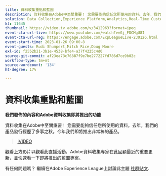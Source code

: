 ```yaml
---
title: 資料收集重點和藍圖
description: 資料收集在Adobe中至關重要！ 您需要能夠信任您所使用的資料。去年，我們的產品發行經歷了多事之秋，今年我們即將推出非常棒的產品。
solution: Data Collection,Experience Platform,Analytics,Real-Time Customer Data Platform,Customer Journey Analytics
kt: 11645
thumbnail: https://video.tv.adobe.com/v/3412963?format=jpeg
event-cta-url-live: https://www.youtube.com/watch?v=Gj_FDCMgU8I
event-cta-url-reg: https://engage.adobe.com/ExpLeagueLive-230126.html
event-start-time: 2023-01-26 09:00-8
event-guests: Rudi Shumpert,Mitch Rice,Doug Moore
exl-id: f2552b21-3b1e-4538-bfe4-a37f4225c4d0
source-git-commit: af23ea73c76387f9e7be277227fd786d7ce9b02c
workflow-type: tm+mt
source-wordcount: '134'
ht-degree: 17%

---
```


# 資料收集重點和藍圖

**我們發佈的內容和Adobe資料收集即將推出的功能**

資料收集在Adobe中至關重要！ 您需要能夠信任您所使用的資料。去年，我們的產品發行經歷了多事之秋，今年我們即將推出非常棒的產品。

>[!VIDEO](https://video.tv.adobe.com/v/3412963/?quality=12&learn=on)

觀看上方影片以觀看此直播活動，Adobe資料收集專家在此回顧最近的重要更新，並快速看一下即將推出的藍圖專案。

有任何問題嗎？ 繼續在Adobe Experience League上討論此主題 [社群貼文](https://experienceleaguecommunities.adobe.com/t5/adobe-experience-platform-launch/experience-league-live-post-session-discussion-data-collection/m-p/569923#M316).
